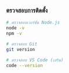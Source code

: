 ### ตรวจสอบการติดตั้ง
```bash
# ตรวจสอบเวอร์ชัน Node.js
node -v
npm -v

# ตรวจสอบ Git
git version

# ตรวจสอบ VS Code (เสริม)
code --version
```
